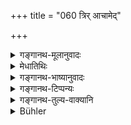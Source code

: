 +++
title = "060 त्रिर् आचामेद्"

+++

<details><summary>गङ्गानथ-मूलानुवादः</summary>

First of all he should sip water thrice; then he should wipe his mouth twice, and touch with water the cavities, the soul and also the head.—(60)
</details>

<details><summary>मेधातिथिः</summary>

अन्यतमेन तीर्थेन **त्रिर् अप** उदकम् **आचामेद्** आस्येन जठरं प्रवेशयेत् । **तत** उदकभक्षणान्तरं **द्विर्** अभ्यासेन **मुखम्** ओष्ठद्वयं **परिमृज्यात्** । ओष्ठश्लिष्टानाम् उदकावयवानां सोदकेन हस्तेनापनयनं **प्रमार्जनम्** अत्र । <u>कुतः</u> पुनर् हस्तेनेति । <u>समाचारात्</u> तीर्थाधिकाराद् वा । तीर्थेनैवाद्भिर् इति चोत्तरत्र श्रुतम् अत्राप्य् अपकृष्यते । दृष्टर्थत्वाच् च प्रमार्जनस्य मुखशब्द एकदेशे यथोक्ते वर्तते । **खानि** छिद्राणि चोपस्पृशेद् **अद्भिर्** हस्तगृहीताभिः स्पर्शनम् एवोपस्पर्शनम् । मुखस्य च प्रकृतत्वान् मुख्यानाम् एव खानाम् एष स्पर्शनविधिः । गौतमश् चाह- "खानि चोपस्पृशेच् छीर्षण्यानि" (ग्ध् १.३६) । **आत्मानम्** इति हृदयं नाभिं वा निर्दिशति । उपनिषत्सु हि "अन्तर्हृदयम् आत्मानं पश्येत्" इति कथ्यते । अतो हृदयस्यायं स्पर्शः क्षेत्रज्ञस्यात्मनो विभोः । अमूर्तस्य न स्पर्शसंभवः । "नाभिम् आलभेत" (आश्श् १.१३.१) इति क्वचित् स्मर्यते, तेन नाभिं मन्यामहे । **शिरः** प्रसिद्धम् । स्मृतीनां चैकार्थ्यात् "आ मणिबन्धात् पाणी प्रक्षाल्य" (ग्ध् १.३६) इत्य् एवमादि लभ्यते । तथा अशब्दकरणं वाङ्नियमः पादाभ्युक्षणम् । महाभारते प्रक्षालनम् अपि पादयोर् दर्शितम् ॥ २.६० ॥
</details>

<details><summary>गङ्गानथ-भाष्यानुवादः</summary>

Through any one of the aforesaid ‘receptacles’ he should three times ‘*sip water*,’—*i.e*., he should let water enter his stomach through the mouth.

‘*Then*’—*i.e*., after the sipping of water,—he should ‘*twice*’—*i.e*., by repeating the act—‘*wipe the mouth,’—i.e*., the two lips. This ‘*wiping*’ consists of removing with a wet hand the drops of water attaching to the lips.

*Question*.—“Whence do you get the idea that this wiping is to be done
*with the hand?*”

*Answer*.—We learn this from actual usage, and also deduce it from the
fact of the context dealing with ‘receptacles’ (which have been described as parts of the band);—the terms ‘through the receptacle’ and ‘with vrater,’ though occurring elsewhere, being brought in here also.

Further, inasmuch as the *wiping* is meant only to serve a visible purpose, the term ‘mouth’ is taken to stand for a part of the mouth (*i.e*., the lips).

‘*Cavities*’—holes;—‘*he should touch with water*’—hold in the hand. ‘*Upasparśana*’ (of the text) is the same as ‘*sparśana*.’ Since the text has been speaking of the ‘*mouth*,’ the ‘cavities’ meant to be touched are those pertaining to the mouth (*i.e*., located in the bead). Says Gautama (1.36)—‘He should touch the cavities *in the head*.’

‘*The Soul*’—stands for the Heart and the Navel. In the Upaniṣads we read that ‘one should And the Soul in the heart.’ Hence the ‘touching of the heart’ becomes the ‘touching of the Soul,’ the all-pervading entity ensouling the body. (We have to take it in this sense, because) there can be no *touching* of the Soul itself, which is something incorporeal. In some law-books it is laid down that ‘one should touch the navel’; hence we have included ‘navel’ also (as indicated by the term ‘Soul’ of the text).

‘*Head*’—this is well known.

Since all *Smṛtis* arc meant to serve the same purpose, ‘the washing of hands up to the wrists’ and such other acts (as are laid down in Gauṭama 1.36, for instance) also hare to be done along with those mentioned in the text; such acts, for instance, as *not making noise*, *keeping silent, sprinkling of water on the feet*,—or even *washing* the feet, as laid down in the *Mahābhārata*.—(60)
</details>

<details><summary>गङ्गानथ-टिप्पन्यः</summary>

*Medhātithi* (p. 101, l, 21)—‘*Kvachit smaryate*’—Hopkins refers in this
connection to *Mahābhārata* 13.104.39.

This verse is quoted in *Smṛtitattva* (p. 178);—and in *Hemādri*
(Śrāddha, p. 992), which adds the following notes:—‘*Mukham*,’ the two
lips,—the whole for the part,—the ‘holes’ to be touched also are those
connected with the *face*, *mukha*;—‘*ātmānam*,’ heart or navel,—the
Upaniṣads describing the ‘*ātman*’ as ‘to be seen within the
heart,’—hence the ‘touching’ is to be of the heart, as the ‘Soul,’ being
all-pervading, cannot be touched;—the touching of the *navel* also is
laid down in other texts—\[Hence ‘*ātmānam* may stand for either the
*heart* or the *navel*. \]
</details>

<details><summary>गङ्गानथ-तुल्य-वाक्यानि</summary>

*Bodhāyava-Dharmasūtra*, 1.5.15-10.—‘Thrice he should sip water,
reaching to the heart,—not laughing, not talking, not standing, not
looking this way and that, not stooping, not bowing down, not having his
*śikhā* untied, with throat not covered, nor with head covered, not in a
hurry, not without the sacred thread, not spreading out his feet, with
the end of his lower garment not tucked into the waist-band, with arms
not outside the knees, without making any sound; and he should wash
thrice; twice, according to some.’

*Baudhāyana-Dharmasūtra*, 1.5.21.—‘Touching the holes with water, he
should touch the feet, navel, head, and lastly, the left hand.’

*Gautama-Dharmasūtra*, l.38-42.—‘Seated on a clean spot, placing his
right arm between his knees, wearing the sacred thread, washing his
hands up to the wrist, with speech in check, he should sip water,
touching the heart, thrice or four times; he should wash twice; the feet
also; should touch the holes in the head; should sprinkle water on the
heart also.’

*Āpastamba-Dharmasūtra*, 1.5.10. 2-9.—‘Seated, he should sip water
twice, reaching his heart; should wash the lips thrice—twice, say some;
once he should rinse his mouth,—twice, say some; washing the left hand
with the right, he should touch with water, the feet, the head, the
sense-organs, the eyes, the nostrils and the ears; then he should touch
water; when going to take food, he should, even though clean, sip water
twice, twice wash his lips and once rinse the mouth; he should sip water
alter having washed the lips to the ends.’

*Vaśiṣṭha-Smṛti*, 3.29-30.—‘With the *Brahma-tīrtha*, he should thrice
sip water and twice wash the lips with water; should touch the holes
with water; should sprinkle water on the head.’

*Viṣṇu-Smṛti*, 62,6-8.—‘With the *Brahma-tīrtha*, he should sip water
thrice; twice wash; touch with water the holes, the head and the chest.’

*Gobhila-Gṛhyasūtra*, 2.5-8.—‘Going to the north of the Fire, washing
his hands, seated, he should sip water thrice, and wash twice; having
sprinkled water over the feet, he should sprinkle it over the head;
touch the organs with water; the eyes, the nostrils and the ears.’

*Yājñavalkya*, 1-20.—‘Having sipped water thrice and washed twice, he
should touch the holes with water in its natural condition.’
</details>

<details><summary>Bühler</summary>

060	Let him first sip water thrice; next twice wipe his mouth; and, lastly, touch with water the cavities (of the head), (the seat of) the soul and the head.
</details>
